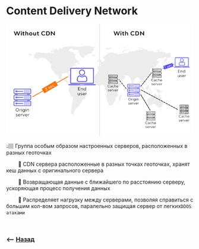 # Content Delivery Network

![illustration](img/illustration.jpeg)

👆🏽 Группа особым образом настроенных серверов, расположенных в разных геоточках

&emsp;&emsp; 🔹 CDN сервера расположенные в разных точках геоточках, хранят кеш данных с оригинального сервера   

&emsp;&emsp; 🔹 Возвращающая данные с ближайшего по расстоянию серверу, ускоряющая процесс получения данных

&emsp;&emsp; 🔹 Распределяет нагрузку между серверами, позволяя справиться с большим кол-вом запросов, паралельно защищая сервер от легких`DDOS атаками` 

<br>

### ⟵ **<a href="../../readme.md">Назад</a>**